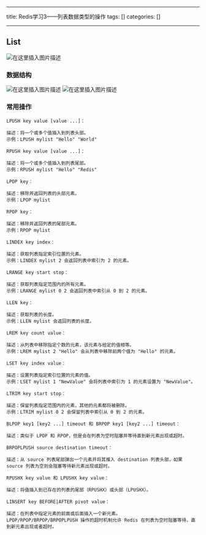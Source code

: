 
--- 
title:  Redis学习3——列表数据类型的操作 
tags: []
categories: [] 

---
## List

<img src="https://img-blog.csdnimg.cn/6b2576af907945ba99dc708baa42c92a.png" alt="在这里插入图片描述">

### 数据结构

<img src="https://img-blog.csdnimg.cn/9f09ac4cb5044e648140b4763c76bc74.png" alt="在这里插入图片描述"> <img src="https://img-blog.csdnimg.cn/36cd60d797684c09bf4d23a19be53a5a.png" alt="在这里插入图片描述">

### 常用操作

```
LPUSH key value [value ...]：

描述：将一个或多个值插入到列表头部。
示例：LPUSH mylist "Hello" "World"

```

```
RPUSH key value [value ...]：

描述：将一个或多个值插入到列表尾部。
示例：RPUSH mylist "Hello" "Redis"

```

```
LPOP key：

描述：移除并返回列表的头部元素。
示例：LPOP mylist

```

```
RPOP key：

描述：移除并返回列表的尾部元素。
示例：RPOP mylist

```

```
LINDEX key index：

描述：获取列表指定索引位置的元素。
示例：LINDEX mylist 2 会返回列表中索引为 2 的元素。

```

```
LRANGE key start stop：

描述：获取列表指定范围内的所有元素。
示例：LRANGE mylist 0 2 会返回列表中索引从 0 到 2 的元素。

```

```
LLEN key：

描述：获取列表的长度。
示例：LLEN mylist 会返回列表的长度。

```

```
LREM key count value：

描述：从列表中移除指定个数的元素，该元素与给定的值相等。
示例：LREM mylist 2 "Hello" 会从列表中移除前两个值为 "Hello" 的元素。

```

```
LSET key index value：

描述：设置列表指定索引位置的元素的值。
示例：LSET mylist 1 "NewValue" 会将列表中索引为 1 的元素设置为 "NewValue"。

```

```
LTRIM key start stop：

描述：保留列表指定范围内的元素，其他的元素都将被删除。
示例：LTRIM mylist 0 2 会保留列表中索引从 0 到 2 的元素。

```

```
BLPOP key1 [key2 ...] timeout 和 BRPOP key1 [key2 ...] timeout：

描述：类似于 LPOP 和 RPOP，但是会在列表为空时阻塞并等待直到新元素出现或超时。

```

```
BRPOPLPUSH source destination timeout：

描述：从 source 列表尾部弹出一个元素并将其推入 destination 列表头部，如果 source 列表为空则会阻塞等待新元素出现或超时。

```

```
RPUSHX key value 和 LPUSHX key value：

描述：将值插入到已存在的列表的尾部（RPUSHX）或头部（LPUSHX）。

```

```
LINSERT key BEFORE|AFTER pivot value：

描述：在列表中指定元素的前面或后面插入一个新元素。
LPOP/RPOP/BRPOP/BRPOPLPUSH 操作的超时机制允许 Redis 在列表为空时阻塞等待，直到新元素出现或者超时。

```
